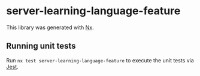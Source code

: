 # server-learning-language-feature

This library was generated with [Nx](https://nx.dev).

## Running unit tests

Run `nx test server-learning-language-feature` to execute the unit tests via [Jest](https://jestjs.io).
